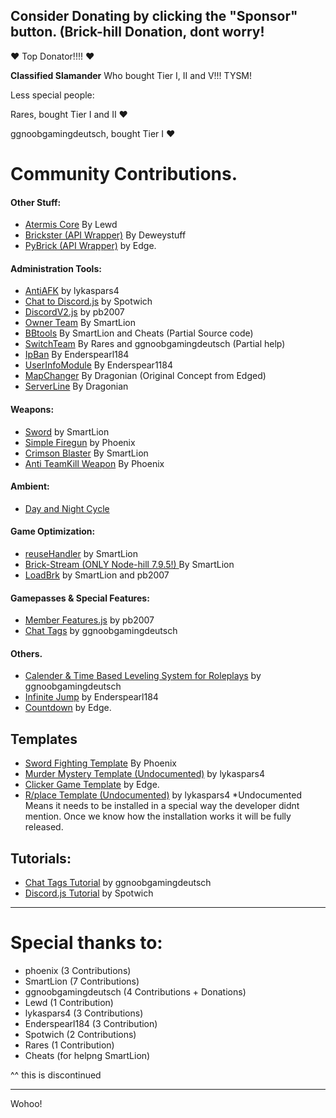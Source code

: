 ## Consider Donating by clicking the "Sponsor" button. (Brick-hill Donation, dont worry!
:heart: Top Donator!!!! :heart:

**Classified Slamander** Who bought Tier I, II and V!!! TYSM!

Less special people:

Rares, bought Tier I and II :heart:

ggnoobgamingdeutsch, bought Tier I :heart:


# Community Contributions.
#### Other Stuff:
- [Atermis Core](General%20Game%20Scripts/Administration%20Tools/Atermis.js) By Lewd
- [Brickster (API Wrapper)](https://github.com/DeweyStuff/brickster) By Deweystuff 
- [PyBrick (API Wrapper)](https://github.com/Choco-Organisation/PyBrick) by Edge.

#### Administration Tools:
- [AntiAFK](General%20Game%20Scripts/Administration%20Tools/AntiAFK.js) by lykaspars4
-  [Chat to Discord.js](General%20Game%20Scripts/Administration%20Tools/Discord.js) by Spotwich
-  [DiscordV2.js](General%20Game%20Scripts/Administration%20Tools/Discord.js) by pb2007
- [Owner Team](General%20Game%20Scripts/Administration%20Tools/discord-chat.js) By SmartLion
- [BBtools](General%20Game%20Scripts/Administration%20Tools/BBTools.js) By SmartLion and Cheats (Partial Source code)
-  [SwitchTeam](General%20Game%20Scripts/Administration%20Tools/TeamChangeScript.js) By Rares and ggnoobgamingdeutsch (Partial help)
- [IpBan](General%20Game%20Scripts/Administration%20Tools/ipBan.js) By Enderspearl184
- [UserInfoModule](General%20Game%20Scripts/Administration%20Tools/UserInfoModule.js) By Enderspear1184
- [MapChanger](General%20Game%20Scripts/Administration%20Tools/MapChanger.js) By Dragonian (Original Concept from Edged)
- [ServerLine](General%20Game%20Scripts/Administration%20Tools/Serverline.js) By Dragonian



#### Weapons:
- [Sword](Weaponry/Sword.js) by SmartLion
- [Simple Firegun](Weaponry/Simple_Gun.js) by Phoenix
- [Crimson Blaster](Weaponry/CrimsonBlaster.js) By SmartLion
- [Anti TeamKill Weapon](Weaponry/Anti%20TK%20Gun.js) By Phoenix

#### Ambient:
- [Day and Night Cycle](General%20Game%20Scripts/Ambient/DayNight%20Cycle.js)

#### Game Optimization:
- [reuseHandler](General%20Game%20Scripts/Optimizations/ReUseHandler.js) by SmartLion
- [Brick-Stream (ONLY Node-hill 7.9.5!) ](General%20Game%20Scripts/Optimizations/Stream.js) By SmartLion
- [LoadBrk](https://github.com/BunnyNabbit/loadbrk/blob/master/loadbrk.js) by SmartLion and pb2007


#### Gamepasses & Special Features:
  - [Member Features.js](General%20Game%20Scripts/Features/memberfeatures.js) by pb2007
  - [Chat Tags](General%20Game%20Scripts/Features/Chat%20Tags.js) by ggnoobgamingdeutsch

#### Others.
- [Calender & Time Based Leveling System for Roleplays](General%20Game%20Scripts/Calendar.js) by ggnoobgamingdeutsch
- [Infinite Jump](General%20Game%20Scripts/InfiniteJump.js) by Enderspearl184 
- [Countdown](https://gist.github.com/Core-commits/e39fcf0538c79dbd68f07c9b887e133a) by Edge.


## Templates
- [Sword Fighting Template](https://github.com/Brick-Hill-Developers/Sword-Fighting-Arena) By Phoenix
- [Murder Mystery Template (Undocumented)](https://github.com/Brick-Hill-Developers/Community-Resources/blob/master/Templates/Murder%20Mystery.js) by lykaspars4
- [Clicker Game Template](https://github.com/Core-commits/Click_Template) by Edge.
- [R/place Template (Undocumented)](https://github.com/Brick-Hill-Developers/Community-Resources/blob/master/Templates/Place.js) by lykaspars4
*Undocumented Means it needs to be installed in a special way the developer didnt mention. Once we know how the installation works it will be fully released.

## Tutorials:
- [Chat Tags Tutorial](https://github.com/Brick-Hill-Developers/Community-Resources/blob/master/General%20Game%20Scripts/Chat%20Tags%20Tutorial.md) by ggnoobgamingdeutsch
- [Discord.js Tutorial](https://github.com/Brick-Hill-Developers/Community-Resources/blob/master/Tutorials/Discord.md) by Spotwich


---
# Special thanks to:

- phoenix (3 Contributions)
- SmartLion (7 Contributions)
- ggnoobgamingdeutsch (4 Contributions + Donations)
- Lewd (1 Contribution)
- lykaspars4 (3 Contributions)
- Enderspearl184 (3 Contribution)
- Spotwich (2 Contributions)
- Rares (1 Contribution)
- Cheats (for helpng SmartLion)

^^ this is discontinued 

------


Wohoo!

